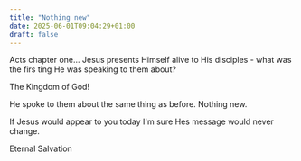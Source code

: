 ```yaml
---
title: "Nothing new"
date: 2025-06-01T09:04:29+01:00
draft: false
---
```


Acts chapter one...
Jesus presents Himself alive to His disciples - what was the firs ting He was speaking to them about? 

The Kingdom of God! 

He spoke to them about the same thing as before. Nothing new. 

If Jesus would appear to you today I'm sure Hes message would never change. 

Eternal Salvation 
